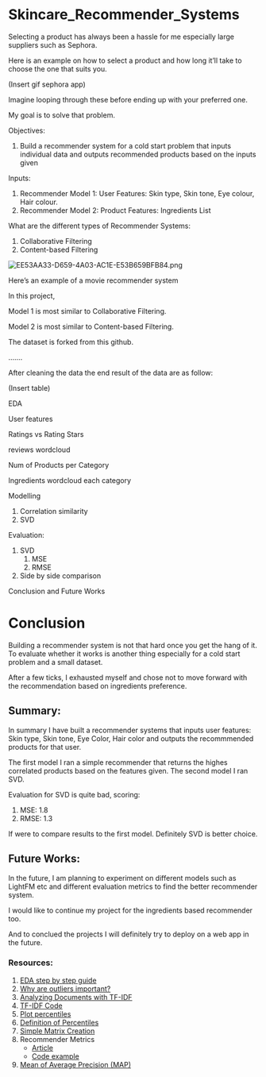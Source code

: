# Skincare_Recommender_Systems

Selecting a product has always been a hassle for me especially large suppliers such as Sephora. 

Here is an example on how to select a product and how long it’ll take to choose the one that suits you. 

(Insert gif sephora app)

Imagine looping through these before ending up with your preferred one.

My goal is to solve that problem. 

Objectives:

1. Build a recommender system for a cold start problem that inputs individual data and outputs recommended products based on the inputs given

Inputs:

1. Recommender Model 1: User Features: Skin type, Skin tone, Eye colour, Hair colour. 
2. Recommender Model 2: Product Features: Ingredients List

What are the different types of Recommender Systems:

1. Collaborative Filtering
2. Content-based Filtering

![EE53AA33-D659-4A03-AC1E-E53B659BFB84.png](https://s3-us-west-2.amazonaws.com/secure.notion-static.com/451e35f3-be6a-499e-803c-a929401f1ee0/EE53AA33-D659-4A03-AC1E-E53B659BFB84.png)

Here’s an example of a movie recommender system

In this project,

Model 1 is most similar to Collaborative Filtering.

Model 2 is most similar to Content-based Filtering. 

The dataset is forked from this github. 

…….

After cleaning the data the end result of the data are as follow:

(Insert table)

EDA

User features

Ratings vs Rating Stars

 reviews wordcloud

Num of Products per Category

Ingredients wordcloud each category

Modelling

1. Correlation similarity
2. SVD

Evaluation:

1. SVD 
    1. MSE
    2. RMSE
2. Side by side comparison

Conclusion and Future Works

# Conclusion 

Building a recommender system is not that hard once you get the hang of it. To evaluate whether it works is another thing especially for a cold start problem and a small dataset. 

After a few ticks, I exhausted myself and chose not to move forward with the recommendation based on ingredients preference.


## Summary:

In summary I have built a recommender systems that inputs user features: Skin type, Skin tone, Eye Color, Hair color and outputs the recommmended products for that user.

The first model I ran a simple recommender that returns the highes correlated products based on the features given.
The second model I ran SVD.

Evaluation for SVD is quite bad, scoring:
1. MSE:  1.8
2. RMSE:  1.3

If were to compare results to the first model. Definitely SVD is better choice.


## Future Works:

In the future, I am planning to experiment on different models such as LightFM etc and different evaluation metrics to find the better recommender system.

I would like to continue my project for the ingredients based recommender too.

And to conclued the projects I will definitely try to deploy on a web app in the future.


### Resources:

1. [EDA step by step guide](https://www.analyticsvidhya.com/blog/2021/05/exploratory-data-analysis-eda-a-step-by-step-guide/)
2. [Why are outliers important?](https://towardsdatascience.com/outlier-why-is-it-important-af58adbefecc)
3. [Analyzing Documents with TF-IDF](https://programminghistorian.org/en/lessons/analyzing-documents-with-tfidf)
4. [TF-IDF Code](https://buhrmann.github.io/tfidf-analysis.html)
5. [Plot percentiles](https://towardsdatascience.com/take-your-histograms-to-the-next-level-using-matplotlib-5f093ad7b9d3)
6. [Definition of Percentiles](https://www.thoughtco.com/what-is-a-percentile-3126238)
7. [Simple Matrix Creation](https://towardsdatascience.com/recommender-system-in-python-part-2-content-based-system-693a0e4bb306)
8. Recommender Metrics
    - [Article](https://towardsdatascience.com/evaluation-metrics-for-recommender-systems-df56c6611093)
    - [Code example](https://github.com/statisticianinstilettos/recmetrics/blob/master/example.ipynb)
9. [Mean of Average Precision (MAP)](http://sdsawtelle.github.io/blog/output/mean-average-precision-MAP-for-recommender-systems.html)
